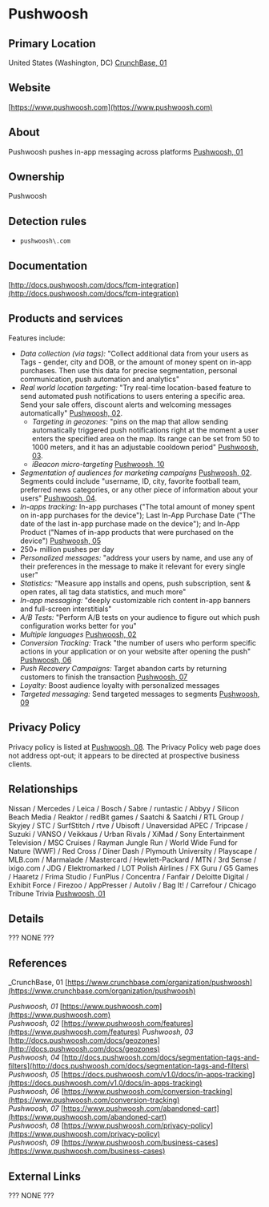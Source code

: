 # Pushwoosh

## Primary Location
United States (Washington, DC) [CrunchBase, 01](https://www.crunchbase.com/organization/pushwoosh)

## Website
[https://www.pushwoosh.com](https://www.pushwoosh.com)

## About
Pushwoosh pushes in-app messaging across platforms [Pushwoosh, 01](https://www.pushwoosh.com)

## Ownership
Pushwoosh

## Detection rules
* `pushwoosh\.com`

## Documentation
[http://docs.pushwoosh.com/docs/fcm-integration](http://docs.pushwoosh.com/docs/fcm-integration)

## Products and services
Features include:

* _Data collection (via tags):_ "Collect additional data from your users as Tags - gender, city and DOB, or the amount of money spent on in-app purchases. Then use this data for precise segmentation, personal communication, push automation and analytics"
* _Real world location targeting:_ "Try real-time location-based feature to send automated push notifications to users entering a specific area. Send your sale offers, discount alerts and welcoming messages automatically" [Pushwoosh, 02](https://www.pushwoosh.com/features). 
   * _Targeting in geozones:_ "pins on the map that allow sending automatically triggered push notifications right at the moment a user enters the specified area on the map. Its range can be set from 50 to 1000 meters, and it has an adjustable cooldown period" [Pushwoosh, 03](http://docs.pushwoosh.com/docs/geozones).
   * _iBeacon micro-targeting_ [Pushwoosh, 10](https://www.pushwoosh.com/blog/features-guides/ibeacons)
* _Segmentation of audiences for marketing campaigns_ [Pushwoosh, 02](https://www.pushwoosh.com/features). Segments could include "username, ID, city, favorite football team, preferred news categories, or any other piece of information about your users" [Pushwoosh, 04](http://docs.pushwoosh.com/docs/segmentation-tags-and-filters).
* _In-apps tracking:_ In-app purchases ("The total amount of money spent on in-app purchases for the device"); Last In-App Purchase Date ("The date of the last in-app purchase made on the device"); and In-App Product ("Names of in-app products that were purchased on the device") [Pushwoosh, 05](https://docs.pushwoosh.com/v1.0/docs/in-apps-tracking)
* 250+ million pushes per day
* _Personalized messages:_ "address your users by name, and use any of their preferences in the message to make it relevant for every single user"
* _Statistics:_ "Measure app installs and opens, push subscription, sent & open rates, all tag data statistics, and much more"
* _In-app messaging:_ "deeply customizable rich content in-app banners and full-screen interstitials"
* _A/B Tests:_ "Perform A/B tests on your audience to figure out which push configuration works better for you"
* _Multiple languages_ [Pushwoosh, 02](https://www.pushwoosh.com/features)
* _Conversion Tracking:_ Track "the number of users who perform specific actions in your application or on your website after opening the push" [Pushwoosh, 06](https://www.pushwoosh.com/conversion-tracking)
* _Push Recovery Campaigns:_ Target abandon carts by returning customers to finish the transaction [Pushwoosh, 07](https://www.pushwoosh.com/abandoned-cart)
* _Loyalty:_ Boost audience loyalty with personalized messages
* _Targeted messaging:_ Send targeted messages to segments [Pushwoosh, 09](https://www.pushwoosh.com/business-cases)

## Privacy  Policy
Privacy policy is listed at [Pushwoosh, 08](https://www.pushwoosh.com/privacy-policy). The Privacy Policy web page does not address opt-out; it appears to be directed at prospective business clients.

## Relationships
Nissan / Mercedes / Leica / Bosch / Sabre / runtastic / Abbyy / Silicon Beach Media / Reaktor / redBit games / Saatchi & Saatchi / RTL Group / Skyjey / STC / SurfStitch / rtve / Ubisoft / Unaversidad APEC / Tripcase / Suzuki / VANSO / Veikkaus / Urban Rivals / XiMad / Sony Entertainment Television / MSC Cruises / Rayman Jungle Run / World Wide Fund for Nature (WWF) / Red Cross / Diner Dash / Plymouth University / Playscape / MLB.com / Marmalade / Mastercard / Hewlett-Packard / MTN / 3rd Sense / ixigo.com / JDG / Elektromarked / LOT Polish Airlines / FX Guru / G5 Games / Haaretz / Frima Studio / FunPlus / Concentra / Fanfair / Deloitte Digital / Exhibit Force / Firezoo / AppPresser / Autoliv / Bag It! / Carrefour / Chicago Tribune Trivia [Pushwoosh, 01](https://www.pushwoosh.com)

## Details
??? NONE ???

## References
_CrunchBase, 01 [https://www.crunchbase.com/organization/pushwoosh](https://www.crunchbase.com/organization/pushwoosh)  

_Pushwoosh, 01_ [https://www.pushwoosh.com](https://www.pushwoosh.com)  
_Pushwoosh, 02_ [https://www.pushwoosh.com/features](https://www.pushwoosh.com/features)
_Pushwoosh, 03_ [http://docs.pushwoosh.com/docs/geozones](http://docs.pushwoosh.com/docs/geozones)  
_Pushwoosh, 04_ [http://docs.pushwoosh.com/docs/segmentation-tags-and-filters](http://docs.pushwoosh.com/docs/segmentation-tags-and-filters)  
_Pushwoosh, 05_ [https://docs.pushwoosh.com/v1.0/docs/in-apps-tracking](https://docs.pushwoosh.com/v1.0/docs/in-apps-tracking)  
_Pushwoosh, 06_ [https://www.pushwoosh.com/conversion-tracking](https://www.pushwoosh.com/conversion-tracking)  
_Pushwoosh, 07_ [https://www.pushwoosh.com/abandoned-cart](https://www.pushwoosh.com/abandoned-cart)  
_Pushwoosh, 08_ [https://www.pushwoosh.com/privacy-policy](https://www.pushwoosh.com/privacy-policy)  
_Pushwoosh, 09_ [https://www.pushwoosh.com/business-cases](https://www.pushwoosh.com/business-cases)

## External Links
??? NONE ???
